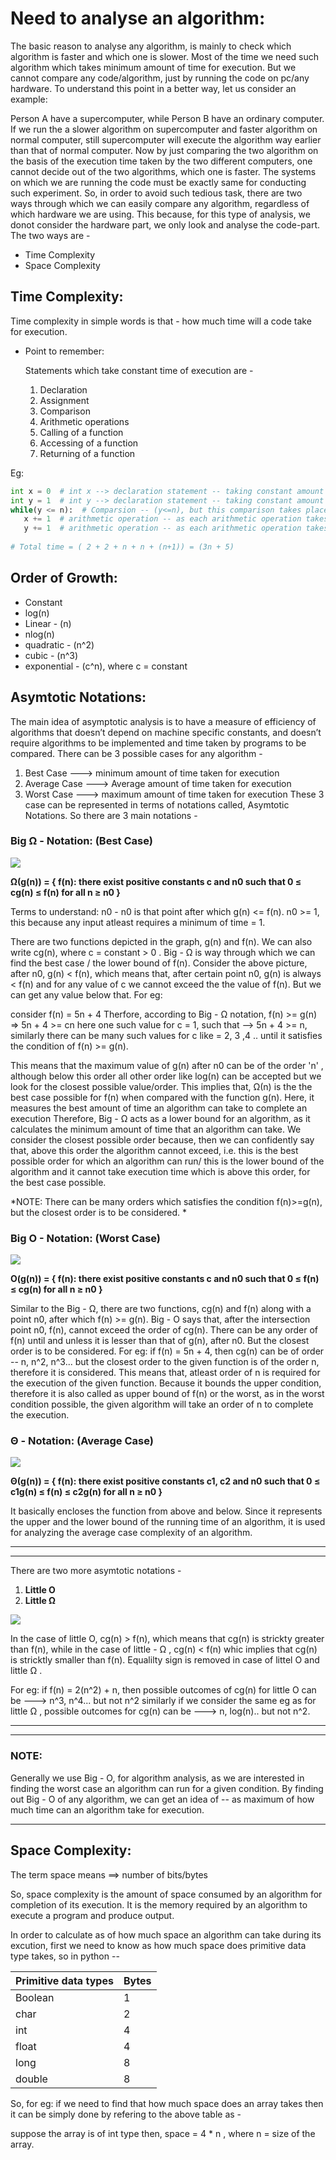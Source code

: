 # Need to analyse an algorithm:
The basic reason to analyse any algorithm, is mainly to check which algorithm is faster and which one is slower. Most of the time we need such algorithm which takes minimum
amount of time for execution. But we cannot compare any code/algorithm, just by running the code on pc/any hardware. To understand this point in a better way, let us consider an example:

Person A have a supercomputer, while Person B have an ordinary computer. If we run the a slower algorithm on supercomputer and faster algorithm on normal computer, still supercomputer will execute the algorithm way earlier than that of normal computer. Now by just comparing the two algorithm on the basis of the execution time taken by the two different computers, one cannot decide out of the two algorithms, which one is faster. The systems on which we are running the code must be exactly same for conducting such experiment. 
So, in order to avoid such tedious task, there are two ways through which we can easily compare any algorithm, regardless of which hardware we are using. This because, for this type of analysis, we donot consider the hardware part, we only look and analyse the code-part. 
The two ways are -
* Time Complexity
* Space Complexity

## Time Complexity:
Time complexity in simple words is that - how much time will a code take for execution.
* Point to remember:

    Statements which take constant time of execution are -
    1. Declaration
    1. Assignment
    1. Comparison
    1. Arithmetic operations
    1. Calling of a function
    1. Accessing of a function
    1. Returning of a function


Eg:
```py
int x = 0  # int x --> declaration statement -- taking constant amount of time = 1, x = 0 --> assignment operation -- constant time = 1, total time = 2
int y = 1  # int y --> declaration statement -- taking constant amount of time = 1, y = 1 --> assignment operation -- constant time = 1, total time = 2  
while(y <= n):  # Comparsion -- (y<=n), but this comparison takes place until y>n, therefore it runs (n+1) times
   x += 1  # arithmetic operation -- as each arithmetic operation takes constant amount of time = 1, and it will run for n times, therefore time taken = n*1 = n
   y += 1  # arithmetic operation -- as each arithmetic operation takes constant amount of time = 1, and it will run for n times, therefore time taken = n*1 = n
   
# Total time = ( 2 + 2 + n + n + (n+1)) = (3n + 5)
```

## Order of Growth:
* Constant                                
* log(n)                                  
* Linear - (n)                           
* nlog(n)                                   
* quadratic - (n^2)                      
* cubic - (n^3)                           
* exponential - (c^n), where c = constant     

## Asymtotic Notations:
The main idea of asymptotic analysis is to have a measure of efficiency of algorithms that doesn’t depend on machine specific constants, and doesn’t require algorithms to be implemented and time taken by programs to be compared.
There can be 3 possible cases for any algorithm - 

1. Best Case    --->  minimum amount of time taken for execution
1. Average Case --->  Average amount of time taken for execution
1. Worst Case   --->  maximum amount of time taken for execution
These 3 case can be represented in terms of notations called, Asymtotic Notations. So there are 3 main notations - 

### Big Ω - Notation: (Best Case)
 


![](https://media.geeksforgeeks.org/wp-content/uploads/AlgoAnalysis-3.png)



**Ω(g(n)) = { f(n): there exist positive constants c and n0 such that 0 ≤ cg(n) ≤ f(n) for all n ≥ n0 }**
   
   
Terms to understand:
n0 - n0 is that point after which g(n) <= f(n). 
n0 >= 1, this because any input atleast requires a minimum of time = 1.

There are two functions depicted in the graph, g(n) and f(n). We can also write cg(n), where c = constant > 0 .
Big - Ω is way through which we can find the best case / the lower bound of f(n).
Consider the above picture, after n0, g(n) < f(n), which means that, after certain point n0, g(n) is always < f(n) and for any value of c we cannot exceed the 
the value of f(n). But we can get any value below that. For eg:
   
   consider f(n) = 5n + 4 
    Therfore, according to Big - Ω notation, f(n) >= g(n)
    =>  5n + 4 >= cn
        here one such value for c = 1, such that -->  5n + 4 >= n, similarly there can be many such values for c like = 2, 3 ,4 .. until it satisfies
        the condition of f(n) >= g(n).

This means that the maximum value of g(n) after n0 can be of the order 'n' , although below this order all other order like log(n) can be accepted but we look for the closest
possible value/order. This implies that, Ω(n) is the the best case possible for f(n) when compared with the function g(n).
Here, it measures the best amount of time an algorithm can take to complete an execution
Therefore, Big - Ω acts as a lower bound for an algorithm, as it calculates the minimum amount of time that an algorithm can take.
We consider the closest possible order because, then we can confidently say that, above this order the algorithm cannot exceed, i.e. this is the best possible order
for which an algorithm can run/ this is the lower bound of the algorithm and it cannot take execution time which is above this order, for the best case possible.

*NOTE: There can be many orders which satisfies the condition f(n)>=g(n), but the closest order is to be considered. *


### Big O - Notation: (Worst Case)

   ![](https://media.geeksforgeeks.org/wp-content/uploads/AlgoAnalysis-2.png)


**O(g(n)) = { f(n): there exist positive constants c and n0 such that 0 ≤ f(n) ≤ cg(n) for all n ≥ n0 }**


Similar to the Big - Ω, there are two functions, cg(n) and f(n) along with a point n0, after which f(n) >= g(n).
Big - O says that, after the intersection point n0, f(n), cannot exceed the order of cg(n). 
There can be any order of f(n) until and unless it is lesser than that of g(n), after n0. But the closest order is to be considered.
For eg:
if f(n) = 5n + 4, then cg(n) can be of order -- n, n^2, n^3... but the closest order to the given function is of the order n, therefore it is considered.
This means that, atleast order of n is required for the execution of the given function.
Because it bounds the upper condition, therefore it is also called as upper bound of f(n) or the worst, as in the worst condition possible, the 
given algorithm will take an order of n to complete the execution.


### Θ - Notation: (Average Case)

  
   ![](https://encrypted-tbn0.gstatic.com/images?q=tbn%3AANd9GcRksnIUnxFeSADh2ZsfsaiFN56a4HZ_LVy1gw&usqp=CAU)
   
   
**Θ(g(n)) = { f(n): there exist positive constants c1, c2 and n0 such that 0 ≤ c1g(n) ≤ f(n) ≤ c2g(n) for all n ≥ n0 }**


It basically encloses the function from above and below. Since it represents the upper and the lower bound of the running time of an algorithm, it is used for analyzing the average case complexity of an algorithm.


---
---

There are two more asymtotic notations - 
1. **Little O**
1. **Little Ω** 

![](https://media.geeksforgeeks.org/wp-content/uploads/Analysis-of-Algorithms-little-o-omega.png)

In the case of little O, cg(n) > f(n), which means that cg(n) is strickty greater than f(n), while in the case of little - Ω , cg(n) < f(n) whic implies
that cg(n) is stricktly smaller than f(n).
Equalilty sign is removed in case of littel O and little Ω .

For eg:
if f(n) = 2(n^2) + n, then possible outcomes of cg(n) for little O can be ---> n^3, n^4... but not n^2
similarly if we consider the same eg as for little Ω , possible outcomes for cg(n) can be ---> n, log(n).. but not n^2.

---
---

### NOTE:

Generally we use Big - O, for algorithm analysis, as we are interested in finding the worst case an algorithm can run for a given condition.
By finding out Big - O of any algorithm, we can get an idea of -- as maximum of how much time can an algorithm take for execution. 

---


## Space Complexity: 

The term space means ==> number of bits/bytes 

So, space complexity is the amount of space consumed by an algorithm for completion of its execution.
It is the memory required by an algorithm to execute a program and produce output.

In order to calculate as of how much space an algorithm can take during its excution, first we need to know as how much space does primitive data
type takes, so in python -- 


| Primitive data types | Bytes |
| ---------------------| ------|
| Boolean              |  1    |
| char                 |  2    |
| int                  |  4    |
| float                |  4    |
| long                 |  8    |
| double               |  8    |


So, for eg:
if we need to find that how much space does an array takes then it can be simply done by refering to the above table as - 

suppose the array is of int type then, space = 4 * n , where n = size of the array.
